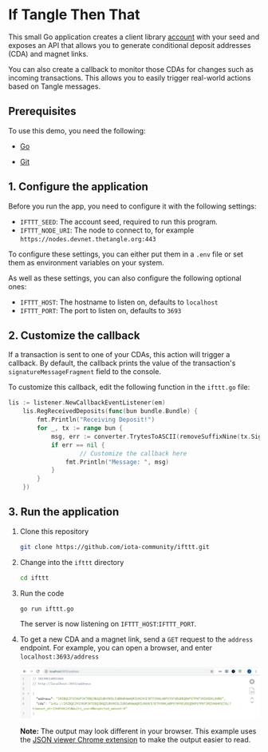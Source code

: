 # If Tangle Then That

This small Go application creates a client library [account](https://docs.iota.org/docs/iota-go/0.1/how-to-guides/create-account) with your seed and exposes an API that allows you to generate conditional deposit addresses (CDA) and magnet links.

You can also create a callback to monitor those CDAs for changes such as incoming transactions. This allows you to easily trigger real-world actions based on Tangle messages.

## Prerequisites

To use this demo, you need the following:

* [Go](https://golang.org/doc/install)

* [Git](https://git-scm.com/download/linux)

## 1. Configure the application

Before you run the app, you need to configure it with the following settings:

- `IFTTT_SEED`: The account seed, required to run this program.
- `IFTTT_NODE_URI`: The node to connect to, for example `https://nodes.devnet.thetangle.org:443`

To configure these settings, you can either put them in a `.env` file or set them as environment variables on your system.

As well as these settings, you can also configure the following optional ones:

- `IFTTT_HOST`: The hostname to listen on, defaults to `localhost`
- `IFTTT_PORT`: The port to listen on, defaults to `3693`
 
 ## 2. Customize the callback
 
If a transaction is sent to one of your CDAs, this action will trigger a callback. By default, the callback prints the value of the transaction's `signatureMessageFragment` field to the console.

To customize this callback, edit the following function in the `ifttt.go` file:
 
```go
lis := listener.NewCallbackEventListener(em)
	lis.RegReceivedDeposits(func(bun bundle.Bundle) {
		fmt.Println("Receiving Deposit!")
		for _, tx := range bun {
			msg, err := converter.TrytesToASCII(removeSuffixNine(tx.SignatureMessageFragment))
			if err == nil {
    				// Customize the callback here
				fmt.Println("Message: ", msg)
			}
		}
	})
```

## 3. Run the application

1. Clone this repository

	```bash
	git clone https://github.com/iota-community/ifttt.git
	```

2. Change into the `ifttt` directory

	```bash
	cd ifttt
	```
 
3. Run the code

	```bash
	go run ifttt.go
	```
	
	The server is now listening on `IFTTT_HOST`:`IFTTT_PORT`.
	
4. To get a new CDA and a magnet link, send a `GET` request to the `address` endpoint. For example, you can open a browser, and enter `localhost:3693/address`

	![GET address endpoint](address-endpoint.png)
	
	**Note:** The output may look different in your browser. This example uses the [JSON viewer Chrome extension](https://chrome.google.com/webstore/detail/json-viewer/gbmdgpbipfallnflgajpaliibnhdgobh) to make the output easier to read.


